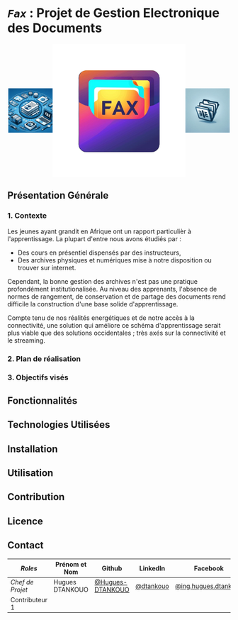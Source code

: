 # *`Fax`* : Projet de Gestion Electronique des Documents

<div style="
        display: flex;
        justify-content: center;
        align-items: center;
        height: 300px;
    "
>
    <img src="./assets/fax-img-1.png" width="100" height="auto" alt="Première image" />
    <img src="./Fax-logo.png" width="300" height="auto" alt="Première image" />
    <img src="./assets/fax-img-2.png" width="100" height="auto" alt="Première image" />
</div>

## Présentation Générale

### 1. Contexte

Les jeunes ayant grandit en Afrique ont un rapport particulièr à l'apprentissage. La plupart d'entre nous avons étudiés par :

- Des cours en présentiel dispensés par des instructeurs,
- Des archives physiques et numériques mise à notre disposition ou trouver sur internet.

Cependant, la bonne gestion des archives n'est pas une pratique profondément institutionalisée.
Au niveau des apprenants, l'absence de normes de rangement, de conservation et de partage des documents rend difficile la construction d'une base solide d'apprentissage.

Compte tenu de nos réalités energétiques et de notre accès à la connectivité, une solution qui améliore ce schéma d'apprentissage serait plus viable que des solutions occidentales ; très axés sur la connectivité et le streaming.

### 2. Plan de réalisation

### 3. Objectifs visés

## Fonctionnalités

## Technologies Utilisées

## Installation

## Utilisation

## Contribution

## Licence

## Contact

| *Roles* | Prénom et Nom | Github | LinkedIn | Facebook | Téléphone |
|---------|---------------|--------|----------|----------|-----------|
| *Chef de Projet* | Hugues DTANKOUO | [@Hugues-DTANKOUO](https://github.com/Hugues-DTANKOUO)   |   [@dtankouo](https://linkedin.com/in/dtankouo)   |   [@ing.hugues.dtankouo](https://facebook.com/ing.hugues.dtankouo)   |   [+1(819)529-4795](https://wa.me/message/RE3Z6BSVNAOTF1) |
| Contributeur 1 | | | | | |
